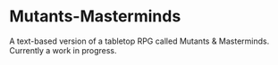 # Mutants-Masterminds
A text-based version of a tabletop RPG called Mutants &amp; Masterminds. Currently a work in progress.
